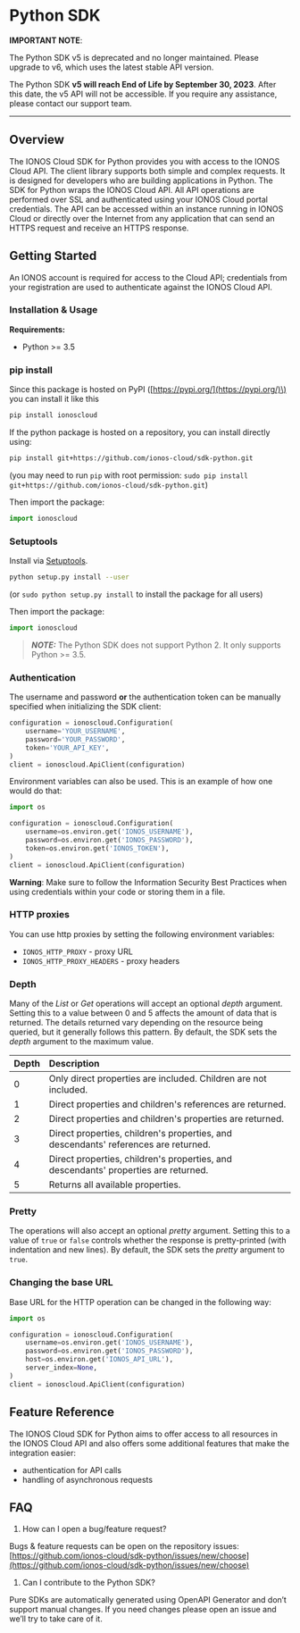 # Python SDK

**IMPORTANT NOTE**: 

The Python SDK v5 is deprecated and no longer maintained. Please upgrade to v6, which uses the latest stable API version. 

The Python SDK **v5 will reach End of Life by September 30, 2023**. After this date, the v5 API will not be accessible. If you require any assistance, please contact our support team.

---

## Overview

The IONOS Cloud SDK for Python provides you with access to the IONOS Cloud API. The client library supports both simple and complex requests. It is designed for developers who are building applications in Python. The SDK for Python wraps the IONOS Cloud API. All API operations are performed over SSL and authenticated using your IONOS Cloud portal credentials. The API can be accessed within an instance running in IONOS Cloud or directly over the Internet from any application that can send an HTTPS request and receive an HTTPS response.

## Getting Started

An IONOS account is required for access to the Cloud API; credentials from your registration are used to authenticate against the IONOS Cloud API.

### Installation & Usage

**Requirements:**
- Python >= 3.5

### pip install

Since this package is hosted on PyPI \([https://pypi.org/](https://pypi.org/)\) you can install it like this

```bash
pip install ionoscloud
```

If the python package is hosted on a repository, you can install directly using:

```bash
pip install git+https://github.com/ionos-cloud/sdk-python.git
```

\(you may need to run `pip` with root permission: `sudo pip install git+https://github.com/ionos-cloud/sdk-python.git`\)

Then import the package:

```python
import ionoscloud
```

### Setuptools

Install via [Setuptools](http://pypi.python.org/pypi/setuptools).

```bash
python setup.py install --user
```

\(or `sudo python setup.py install` to install the package for all users\)

Then import the package:

```python
import ionoscloud
```

> **_NOTE:_**  The Python SDK does not support Python 2. It only supports Python >= 3.5.


### Authentication

The username and password **or** the authentication token can be manually specified when initializing the SDK client:

```python
configuration = ionoscloud.Configuration(
    username='YOUR_USERNAME',
    password='YOUR_PASSWORD',
    token='YOUR_API_KEY',
)
client = ionoscloud.ApiClient(configuration)
```

Environment variables can also be used. This is an example of how one would do that:

```python
import os

configuration = ionoscloud.Configuration(
    username=os.environ.get('IONOS_USERNAME'),
    password=os.environ.get('IONOS_PASSWORD'),
    token=os.environ.get('IONOS_TOKEN'),
)
client = ionoscloud.ApiClient(configuration)
```

**Warning**: Make sure to follow the Information Security Best Practices when using credentials within your code or storing them in a file.


### HTTP proxies

You can use http proxies by setting the following environment variables:
- `IONOS_HTTP_PROXY` - proxy URL
- `IONOS_HTTP_PROXY_HEADERS` - proxy headers


### Depth

Many of the _List_ or _Get_ operations will accept an optional _depth_ argument. Setting this to a value between 0 and 5 affects the amount of data that is returned. The details returned vary depending on the resource being queried, but it generally follows this pattern. By default, the SDK sets the _depth_ argument to the maximum value.

| Depth | Description |
| :--- | :--- |
| 0 | Only direct properties are included. Children are not included. |
| 1 | Direct properties and children's references are returned. |
| 2 | Direct properties and children's properties are returned. |
| 3 | Direct properties, children's properties, and descendants' references are returned. |
| 4 | Direct properties, children's properties, and descendants' properties are returned. |
| 5 | Returns all available properties. |

### Pretty

The operations will also accept an optional _pretty_ argument. Setting this to a value of `true` or `false` controls whether the response is pretty-printed \(with indentation and new lines\). By default, the SDK sets the _pretty_ argument to `true`.

### Changing the base URL

Base URL for the HTTP operation can be changed in the following way:

```python
import os

configuration = ionoscloud.Configuration(
    username=os.environ.get('IONOS_USERNAME'),
    password=os.environ.get('IONOS_PASSWORD'),
    host=os.environ.get('IONOS_API_URL'),
    server_index=None,
)
client = ionoscloud.ApiClient(configuration)
```

## Feature Reference

The IONOS Cloud SDK for Python aims to offer access to all resources in the IONOS Cloud API and also offers some additional features that make the integration easier:

* authentication for API calls
* handling of asynchronous requests 

## FAQ

1. How can I open a bug/feature request? 

Bugs & feature requests can be open on the repository issues: [https://github.com/ionos-cloud/sdk-python/issues/new/choose](https://github.com/ionos-cloud/sdk-python/issues/new/choose)

1. Can I contribute to the Python SDK?

Pure SDKs are automatically generated using OpenAPI Generator and don’t support manual changes. If you need changes please open an issue and we’ll try to take care of it.

